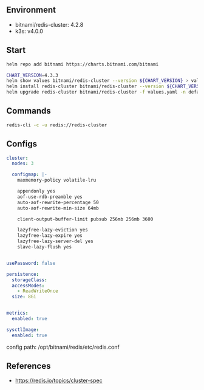 
## Environment
- bitnami/redis-cluster: 4.2.8
- k3s: v4.0.0

## Start
```bash
helm repo add bitnami https://charts.bitnami.com/bitnami

CHART_VERSION=4.3.3
helm show values bitnami/redis-cluster --version ${CHART_VERSION} > values.yaml
helm install redis-cluster bitnami/redis-cluster --version ${CHART_VERSION} -f values.yaml -n default
helm upgrade redis-cluster bitnami/redis-cluster -f values.yaml -n default
```


## Commands
```bash
redis-cli -c -u redis://redis-cluster
```


## Configs
```yaml
cluster:
  nodes: 3

  configmap: |-
    maxmemory-policy volatile-lru

    appendonly yes
    aof-use-rdb-preamble yes
    auto-aof-rewrite-percentage 50
    auto-aof-rewrite-min-size 64mb

    client-output-buffer-limit pubsub 256mb 256mb 3600

    lazyfree-lazy-eviction yes
    lazyfree-lazy-expire yes
    lazyfree-lazy-server-del yes
    slave-lazy-flush yes


usePassword: false

persistence:
  storageClass:
  accessModes:
    - ReadWriteOnce
  size: 8Gi


metrics:
  enabled: true

sysctlImage:
  enabled: true

```

config path: /opt/bitnami/redis/etc/redis.conf

## References
- https://redis.io/topics/cluster-spec
